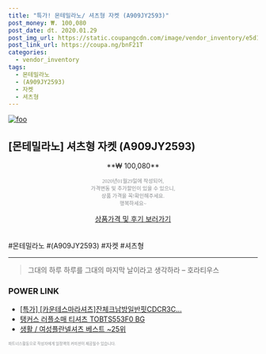 ```yaml
--- 
title: "특가! 몬테밀라노/ 셔츠형 자켓 (A909JY2593)" 
post_money: ₩. 100,080 
post_date: dt. 2020.01.29 
post_img_url: https://static.coupangcdn.com/image/vendor_inventory/e5d1/9f98f75877570a253e15e3098f2cea101a0f3fae25833f6b2dec0c24c5e7.jpg 
post_link_url: https://coupa.ng/bnF21T 
categories: 
  - vendor_inventory 
tags: 
  - 몬테밀라노 
  - (A909JY2593) 
  - 자켓 
  - 셔츠형 
--- 
```

[![foo](https://static.coupangcdn.com/image/vendor_inventory/e5d1/9f98f75877570a253e15e3098f2cea101a0f3fae25833f6b2dec0c24c5e7.jpg)](https://coupa.ng/bnF21T) 

## [몬테밀라노] 셔츠형 자켓 (A909JY2593) 
<p style="text-align: center;">**₩ 100,080**</p> 
<p style="text-align: center;"><span style="color: #898c8f; font-family: Georgia,Times,serif; font-size: 0.75em;">2020년01월29일에 작성되어, <br>가격변동 및 추가할인이 있을 수 있으니,<br> 상품 가격을 꼭!확인해주세요.<br>행복하세요~</span> 
</p>	 
<div markdown="0" style="text-align: center;"><a href="https://coupa.ng/bnF21T" class="btn btn--success">상품가격 및 후기 보러가기</a></div> 
<br><br> 
  #몬테밀라노 #(A909JY2593) #자켓 #셔츠형 
<hr> 

> 그대의 하루 하루를 그대의 마지막 날이라고 생각하라 – 호라티우스 


### POWER LINK

* <a href="https://blog.naver.com/sakai111/221787988019" target="_blank">[특가] [카운테스마라셔츠]잔체크남방일반핏CDCR3C...</a>
* <a href="https://blog.naver.com/fasyy4321/221786920871" target="_blank">탱커스 러플소매 티셔츠 TOBTS553F0 BG</a>
* <a href="https://blog.naver.com/santokki14/221779615833" target="_blank">생활 / 여성플란넬셔츠 베스트 ~25위</a>

<span style="color: #898c8f; font-family: Georgia,Times,serif; font-size: 0.55em;">파트너스활동으로 작성자에게 일정액의 커미션이 제공될수 있습니다.</span> 
